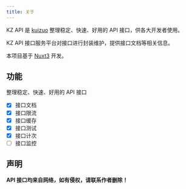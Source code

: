 ```yaml
---
title: 关于
---
```


KZ API 是 <a href="https://kuizuo.cn" target="_blank" class="underline underline-dashed underline-lightBlue" >kuizuo</a> 整理稳定、快速、好用的 API 接口，供各大开发者使用。

KZ API 接口服务平台对接口进行封装维护，提供接口文档等相关信息。

本项目基于 [Nuxt3](https://v3.nuxtjs.org/) 开发。

## 功能

整理稳定、快速、好用的 API 接口

- [x]  接口文档
- [x]  接口限流
- [x]  接口缓存
- [x]  接口测试
- [x]  接口计次
- [ ]  接口监控

## 声明

**API 接口均来自网络，如有侵权，请联系作者删除！**